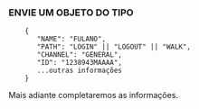 ### ENVIE UM OBJETO DO TIPO

        {
           "NAME": "FULANO",
           "PATH": "LOGIN" || "LOGOUT" || "WALK",
           "CHANNEL": "GENERAL",
           "ID": "1238943MAAAA",
           ...outras informações
        }

Mais adiante completaremos as informações.
